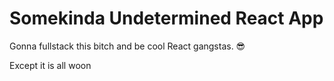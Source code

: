 # Somekinda Undetermined React App

Gonna fullstack this bitch and be cool React gangstas. 😎

Except it is all woon
